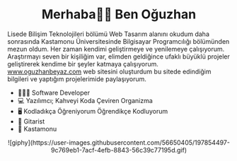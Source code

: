 <h1 style="text-align: center">Merhaba👋🏻 Ben Oğuzhan</h1>

Lisede Bilişim Teknolojileri bölümü Web Tasarım alanını okudum daha sonrasında Kastamonu Üniversitesinde Bilgisayar Programcılığı bölümünden mezun oldum. Her zaman kendimi geliştirmeye ve yenilemeye çalışıyorum. Araştırmayı seven bir kişiliğim var, elimden geldiğince ufaklı büyüklü projeler geliştirerek kendime bir şeyler katmaya çalışıyorum. www.oguzhanbeyaz.com web sitesini oluşturdum bu sitede edindiğim bilgileri ve yaptığım projelerimide paylaşıyorum.

- 👨🏻‍💻 Software Developer
- 💻 Yazılımcı; Kahveyi Koda Çeviren Organizma
- 🖥 Kodladıkça Öğreniyorum Öğrendikçe Kodluyorum
- 🎸 Gitarist
- 📌 Kastamonu

<div style="text-align: center" > ![giphy](https://user-images.githubusercontent.com/56650405/197854497-9c769eb1-7acf-4efb-8843-56c39c77195d.gif) </div>

<!---
oguzhanbeyaz/oguzhanbeyaz is a ✨ special ✨ repository because its `README.md` (this file) appears on your GitHub profile.
You can click the Preview link to take a look at your changes.
--->
